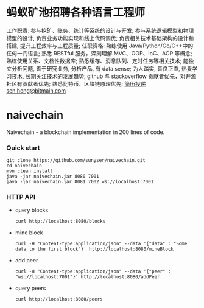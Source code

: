 # 蚂蚁矿池招聘各种语言工程师
工作职责:
	参与挖矿、账务、统计等系统的设计与开发;
	参与系统逻辑模型和物理模型的设计, 负责业务功能实现和线上代码调优;
	负责相关技术基础架构的设计和搭建, 提升工程效率与工程质量;
任职资格:
	熟练使用 Java/Python/Go/C++中的任何一门语言;
	熟悉 RESTful 服务，深刻理解 MVC、OOP、IoC、AOP 等概念;
	熟练使用关系、文档性数据库;
	熟悉缓存、消息队列、定时任务等相关技术;
	能独立分析问题, 善于研究业务, 分析产品, 有 data sense;
	为人踏实, 善良正直, 热爱学习技术, 长期关注技术的发展趋势;
	github 与 stackoverflow 贡献者优先，对开源社区有贡献者优先;
	熟悉比特币、区块链原理优先;
	简历投递sen.hong@bitmain.com
# naivechain
Naivechain - a blockchain implementation in 200 lines of code.

### Quick start
```
git clone https://github.com/sunysen/naivechain.git
cd naivechain
mvn clean install
java -jar naivechain.jar 8080 7001
java -jar naivechain.jar 8081 7002 ws://localhost:7001

```


### HTTP API

- query blocks

  ```
  curl http://localhost:8080/blocks

  ```

- mine block

  ```
  curl -H "Content-type:application/json" --data '{"data" : "Some data to the first block"}' http://localhost:8080/mineBlock

  ```

- add peer

  ```
  curl -H "Content-type:application/json" --data '{"peer" : "ws://localhost:7001"}' http://localhost:8080/addPeer

  ```

- query peers

  ```
  curl http://localhost:8080/peers
  ```
